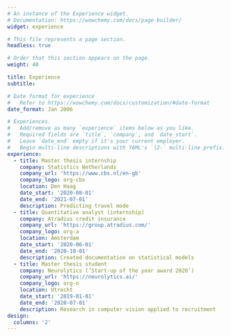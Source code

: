 ```yaml
---
# An instance of the Experience widget.
# Documentation: https://wowchemy.com/docs/page-builder/
widget: experience

# This file represents a page section.
headless: true

# Order that this section appears on the page.
weight: 40

title: Experience
subtitle:

# Date format for experience
#   Refer to https://wowchemy.com/docs/customization/#date-format
date_format: Jan 2006

# Experiences.
#   Add/remove as many `experience` items below as you like.
#   Required fields are `title`, `company`, and `date_start`.
#   Leave `date_end` empty if it's your current employer.
#   Begin multi-line descriptions with YAML's `|2-` multi-line prefix.
experience:
  - title: Master thesis internship 
    company: Statistics Netherlands
    company_url: 'https://www.cbs.nl/en-gb'
    company_logo: org-cbs
    location: Den Haag
    date_start: '2020-08-01'
    date_end: '2021-07-01'
    description: Predicting travel mode
  - title: Quantitative analyst (internship)
    company: Atradius credit insurance
    company_url: 'https://group.atradius.com/'
    company_logo: org-a
    location: Amsterdam
    date_start: '2020-06-01'
    date_end: '2020-10-01'
    description: Created documentation on statistical models
  - title: Master thesis student
    company: Neurolytics (‘Start-up of the year award 2020’)
    company_url: 'https://neurolytics.ai/'
    company_logo: org-n
    location: Utrecht
    date_start: '2019-01-01'
    date_end: '2020-07-01'
    description: Research in computer vision applied to recruitment
design:
  columns: '2'
---
```

